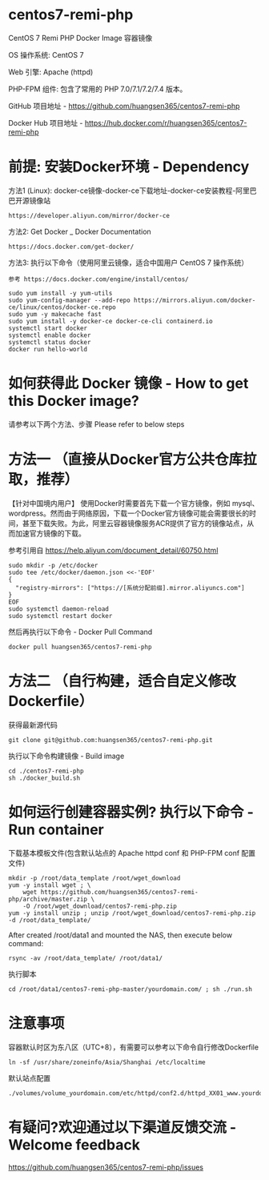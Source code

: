 # centos7-remi-php
CentOS 7 Remi PHP Docker Image 容器镜像

OS 操作系统: CentOS 7

Web 引擎: Apache (httpd)

PHP-FPM 组件: 包含了常用的 PHP 7.0/7.1/7.2/7.4 版本。

GitHub 项目地址 - https://github.com/huangsen365/centos7-remi-php

Docker Hub 项目地址 - https://hub.docker.com/r/huangsen365/centos7-remi-php
# 前提: 安装Docker环境 - Dependency
方法1 (Linux): docker-ce镜像-docker-ce下载地址-docker-ce安装教程-阿里巴巴开源镜像站
```
https://developer.aliyun.com/mirror/docker-ce
```
方法2: Get Docker _ Docker Documentation
```
https://docs.docker.com/get-docker/
```
方法3: 执行以下命令（使用阿里云镜像，适合中国用户 CentOS 7 操作系统）
```
参考 https://docs.docker.com/engine/install/centos/
```
```
sudo yum install -y yum-utils
sudo yum-config-manager --add-repo https://mirrors.aliyun.com/docker-ce/linux/centos/docker-ce.repo
sudo yum -y makecache fast
sudo yum install -y docker-ce docker-ce-cli containerd.io
systemctl start docker
systemctl enable docker
systemctl status docker
docker run hello-world
```
# 如何获得此 Docker 镜像 - How to get this Docker image?
请参考以下两个方法、步骤 Please refer to below steps
# 方法一 （直接从Docker官方公共仓库拉取，推荐）
【针对中国境内用户】
使用Docker时需要首先下载一个官方镜像，例如 mysql、wordpress。然而由于网络原因，下载一个Docker官方镜像可能会需要很长的时间，甚至下载失败。为此，阿里云容器镜像服务ACR提供了官方的镜像站点，从而加速官方镜像的下载。

参考引用自 https://help.aliyun.com/document_detail/60750.html
```
sudo mkdir -p /etc/docker
sudo tee /etc/docker/daemon.json <<-'EOF'
{
  "registry-mirrors": ["https://[系统分配前缀].mirror.aliyuncs.com"]
}
EOF
sudo systemctl daemon-reload
sudo systemctl restart docker
```

然后再执行以下命令 - Docker Pull Command
```
docker pull huangsen365/centos7-remi-php
```

# 方法二 （自行构建，适合自定义修改Dockerfile）
获得最新源代码
```
git clone git@github.com:huangsen365/centos7-remi-php.git
```
执行以下命令构建镜像 - Build image
```
cd ./centos7-remi-php
sh ./docker_build.sh 
```
# 如何运行创建容器实例? 执行以下命令 - Run container
下载基本模板文件(包含默认站点的 Apache httpd conf 和 PHP-FPM conf 配置文件)
```
mkdir -p /root/data_template /root/wget_download
yum -y install wget ; \
    wget https://github.com/huangsen365/centos7-remi-php/archive/master.zip \
    -O /root/wget_download/centos7-remi-php.zip
yum -y install unzip ; unzip /root/wget_download/centos7-remi-php.zip -d /root/data_template/
```
After created /root/data1 and mounted the NAS, then execute below command:
```
rsync -av /root/data_template/ /root/data1/
```
执行脚本
```
cd /root/data1/centos7-remi-php-master/yourdomain.com/ ; sh ./run.sh
```
# 注意事项
容器默认时区为东八区（UTC+8），有需要可以参考以下命令自行修改Dockerfile
```
ln -sf /usr/share/zoneinfo/Asia/Shanghai /etc/localtime
```
默认站点配置
```
./volumes/volume_yourdomain.com/etc/httpd/conf2.d/httpd_XX01_www.yourdomain.com.conf
```

# 有疑问?欢迎通过以下渠道反馈交流 - Welcome feedback
https://github.com/huangsen365/centos7-remi-php/issues

